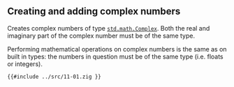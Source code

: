 ## Creating and adding complex numbers

Creates complex numbers of type [`std.math.Complex`]. Both the real and
imaginary part of the complex number must be of the same type.

Performing mathematical operations on complex numbers is the same as on
built in types: the numbers in question must be of the same type (i.e. floats
or integers).

```zig
{{#include ../src/11-01.zig }}
```

[`std.math.complex`]: https://ziglang.org/documentation/0.11.0/std/#A;std:math.Complex
